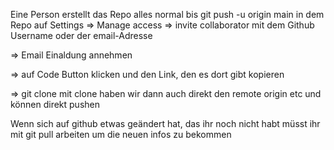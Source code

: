 Eine Person erstellt das Repo
alles normal bis git push -u origin main
in dem Repo auf Settings
=> Manage access
=> invite collaborator mit dem Github Username oder der email-Adresse

=> Email Einaldung annehmen

=> auf Code Button klicken und den Link, den es dort gibt kopieren

=> git clone <LINK>
mit clone haben wir dann auch direkt den remote origin etc und können direkt pushen

Wenn sich auf github etwas geändert hat, das ihr noch nicht habt müsst ihr mit git pull arbeiten um die neuen infos zu bekommen

